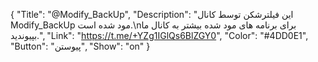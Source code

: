 {
"Title": "@Modify_BackUp",
"Description": "این فیلترشکن توسط کانال Modify_BackUp مود شده است.\nبرای برنامه های مود شده بیشتر به کانال ما بپیوندید.",
"Link": "https://t.me/+YZg1IGlQs6BlZGY0",
"Color": "#4DD0E1",
"Button": "پیوستن",
"Show": "on"
}
